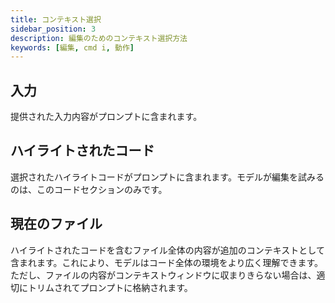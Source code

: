 ```yaml
---
title: コンテキスト選択
sidebar_position: 3
description: 編集のためのコンテキスト選択方法
keywords: [編集, cmd i, 動作]
---
```


## 入力

提供された入力内容がプロンプトに含まれます。

## ハイライトされたコード

選択されたハイライトコードがプロンプトに含まれます。モデルが編集を試みるのは、このコードセクションのみです。

## 現在のファイル

ハイライトされたコードを含むファイル全体の内容が追加のコンテキストとして含まれます。これにより、モデルはコード全体の環境をより広く理解できます。ただし、ファイルの内容がコンテキストウィンドウに収まりきらない場合は、適切にトリムされてプロンプトに格納されます。

